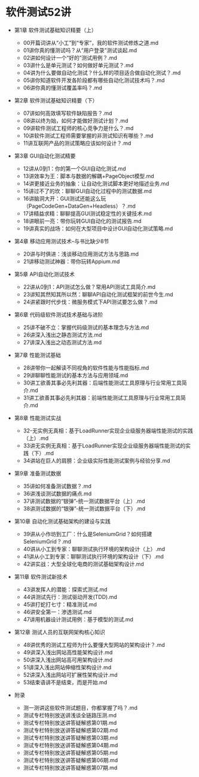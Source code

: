 # 软件测试52讲
* 第1章 软件测试基础知识精要（上）
  * 00开篇词讲从“小工”到“专家”，我的软件测试修炼之道.md
  * 01讲你真的懂测试吗？从“用户登录”测试谈起.md
  * 02讲如何设计一个“好的”测试用例？.md
  * 03讲什么是单元测试？如何做好单元测试？.md
  * 04讲为什么要做自动化测试？什么样的项目适合做自动化测试？.md
  * 05讲你知道软件开发各阶段都有哪些自动化测试技术吗？.md
  * 06讲你真的懂测试覆盖率吗？.md
* 第2章 软件测试基础知识精要（下）
  * 07讲如何高效填写软件缺陷报告？.md
  * 08讲以终为始，如何才能做好测试计划？.md
  * 09讲软件测试工程师的核心竞争力是什么？.md
  * 10讲软件测试工程师需要掌握的非测试知识有哪些？.md
  * 11讲互联网产品的测试策略应该如何设计？.md
* 第3章 GUI自动化测试精要
  * 12讲从0到1：你的第一个GUI自动化测试.md
  * 13讲效率为王：脚本与数据的解耦+PageObject模型.md
  * 14讲更接近业务的抽象：让自动化测试脚本更好地描述业务.md
  * 15讲过不了的坎：聊聊GUI自动化过程中的测试数据.md
  * 16讲脑洞大开：GUI测试还能这么玩（PageCodeGen+DataGen+Headless）？.md
  * 17讲精益求精：聊聊提高GUI测试稳定性的关键技术.md
  * 18讲眼前一亮：带你玩转GUI自动化的测试报告.md
  * 19讲真实的战场：如何在大型项目中设计GUI自动化测试策略.md
* 第4章 移动应用测试技术–与书比缺少8节
  * 20讲与时俱进：浅谈移动应用测试方法与思路.md
  * 21讲移动测试神器：带你玩转Appium.md
* 第5章 API自动化测试技术
  * 22讲从0到1：API测试怎么做？常用API测试工具简介.md
  * 23讲知其然知其所以然：聊聊API自动化测试框架的前世今生.md
  * 24讲紧跟时代步伐：微服务模式下API测试要怎么做？.md
* 第6章 代码级软件测试技术基础与进阶
  * 25讲不破不立：掌握代码级测试的基本理念与方法.md
  * 26讲深入浅出之静态测试方法.md
  * 27讲深入浅出之动态测试方法.md
* 第7章 性能测试基础
  * 28讲带你一起解读不同视角的软件性能与性能指标.md
  * 29讲聊聊性能测试的基本方法与应用领域.md
  * 30讲工欲善其事必先利其器：后端性能测试工具原理与行业常用工具简介.md
  * 31讲工欲善其事必先利其器：前端性能测试工具原理与行业常用工具简介.md
* 第8章 性能测试实战
  * 32-无实例无真相：基于LoadRunner实现企业级服务器端性能测试的实践（上）.md
  * 33讲无实例无真相：基于LoadRunner实现企业级服务器端性能测试的实践（下）.md
  * 34讲站在巨人的肩膀：企业级实际性能测试案例与经验分享.md
* 第9章 准备测试数据
  * 35讲如何准备测试数据？.md
  * 36讲浅谈测试数据的痛点.md
  * 37讲测试数据的“银弹”-统一测试数据平台（上）.md
  * 38讲测试数据的“银弹”-统一测试数据平台（下）.md
* 第10章 自动化测试基础架构的建设与实践
  * 39讲从小作坊到工厂：什么是SeleniumGrid？如何搭建SeleniumGrid？.md
  * 40讲从小工到专家：聊聊测试执行环境的架构设计（上）.md
  * 41讲从小工到专家：聊聊测试执行环境的架构设计（下）.md
  * 42讲实战：大型全球化电商的测试基础架构设计.md
* 第11章 软件测试新技术
  * 43讲发挥人的潜能：探索式测试.md
  * 44讲测试先行：测试驱动开发(TDD).md
  * 45讲打蛇打七寸：精准测试.md
  * 46讲安全第一：渗透测试.md
  * 47讲用机器设计测试用例：基于模型的测试.md
* 第12章 测试人员的互联网架构核心知识
  * 48讲优秀的测试工程师为什么要懂大型网站的架构设计？.md
  * 49讲深入浅出网站高性能架构设计.md
  * 50讲深入浅出网站高可用架构设计.md
  * 51讲深入浅出网站伸缩性架构设计.md
  * 52讲深入浅出网站可扩展性架构设计.md
  * 53结束语讲不是结束，而是开始.md

* 附录
  * 测一测讲这些软件测试题目，你都掌握了吗？.md
  * 测试专栏特别放送讲浅谈全链路压测.md
  * 测试专栏特别放送讲答疑解惑第01期.md
  * 测试专栏特别放送讲答疑解惑第02期.md
  * 测试专栏特别放送讲答疑解惑第03期.md
  * 测试专栏特别放送讲答疑解惑第04期.md
  * 测试专栏特别放送讲答疑解惑第05期.md
  * 测试专栏特别放送讲答疑解惑第06期.md
  * 测试专栏特别放送讲答疑解惑第07期.md